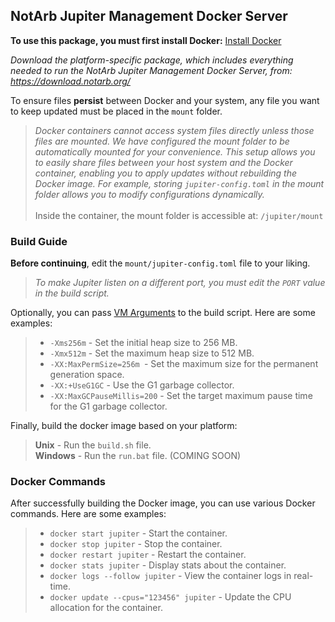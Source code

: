 ## NotArb Jupiter Management Docker Server
**To use this package, you must first install Docker:** [Install Docker](https://docs.docker.com/engine/install/)

_Download the platform-specific package, which includes everything needed to run the NotArb Jupiter Management Docker Server, from: https://download.notarb.org/_

To ensure files **persist** between Docker and your system, any file you want to keep updated must be placed in the `mount` folder.
> _Docker containers cannot access system files directly unless those files are mounted. We have configured the mount folder to be automatically mounted for your convenience. This setup allows you to easily share files between your host system and the Docker container, enabling you to apply updates without rebuilding the Docker image. For example, storing `jupiter-config.toml` in the mount folder allows you to modify configurations dynamically._<br><br>
> Inside the container, the mount folder is accessible at: `/jupiter/mount`

### Build Guide
**Before continuing**, edit the `mount/jupiter-config.toml` file to your liking.

> _To make Jupiter listen on a different port, you must edit the `PORT` value in the build script._

Optionally, you can pass [VM Arguments](https://docs.oracle.com/en/java/javase/22/docs/specs/man/java.html#standard-options-for-java) to the build script. Here are some examples:
> - `-Xms256m` - Set the initial heap size to 256 MB.
> - `-Xmx512m` - Set the maximum heap size to 512 MB.
> - `-XX:MaxPermSize=256m `- Set the maximum size for the permanent generation space.
> - `-XX:+UseG1GC` - Use the G1 garbage collector.
> - `-XX:MaxGCPauseMillis=200` - Set the target maximum pause time for the G1 garbage collector.

Finally, build the docker image based on your platform:

> **Unix** - Run the `build.sh` file.<br>
> **Windows** - Run the `run.bat` file. (COMING SOON)

### Docker Commands
After successfully building the Docker image, you can use various Docker commands. Here are some examples:
> - `docker start jupiter` - Start the container.
> - `docker stop jupiter` - Stop the container.
> - `docker restart jupiter` - Restart the container.
> - `docker stats jupiter` - Display stats about the container.
> - `docker logs --follow jupiter` - View the container logs in real-time.
> - `docker update --cpus="123456" jupiter` - Update the CPU allocation for the container.